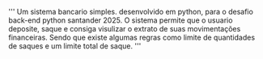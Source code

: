 '''
Um sistema bancario simples.
desenvolvido em python, para o desafio
back-end python santander 2025.
O sistema permite que o usuario
deposite, saque e consiga visulizar
o extrato de suas movimentações financeiras.
Sendo que existe algumas regras
como limite de quantidades de saques
e um limite total de saque.
'''
